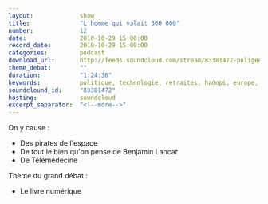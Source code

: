 ```yaml
---
layout:             show
title:              "L'homme qui valait 500 000"
number:             12
date:               2010-10-29 15:00:00
record_date:        2010-10-29 15:00:00
categories:         podcast
download_url:       http://feeds.soundcloud.com/stream/83381472-poligeek-12-lhomme-qui-valait-500-000.mp3
theme_debat:        ""
duration:           "1:24:36"
keywords:           politique, technologie, retraites, hadopi, europe, sarkozy, ebook, epub, livre
soundclound_id:     "83381472"
hosting:            soundcloud
excerpt_separator:  "<!--more-->"
---
```



On y cause :

- Des pirates de l'espace
- De tout le bien qu'on pense de Benjamin Lancar
- De Télémédecine

Thème du grand débat :

- Le livre numérique
